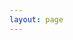 ```yaml
---
layout: page
---
```


<script setup>
import {
  VPTeamPage,
  VPTeamPageTitle,
  VPTeamMembers,
  VPTeamPageSection
} from 'vitepress/theme'

const coreMembers = [
  {
    avatar: 'https://avatars.githubusercontent.com/u/116349858?s=400&u=1d13f62ee48ab47065ecd7adb9a47de8034a15aa&v=4',
    name: '路修哲',
    title: 'Creator',
    links: [
      { icon: 'github', link: 'https://github.com/dx2331lxz' }
    ]
  },
  {
    avatar: 'https://avatars.githubusercontent.com/u/69948489?v=4',
    name: '张世卿',
    title: 'leader',
    links: [
        { icon: 'github', link: 'https://github.com/woziji2200' }
    ]
  },
  {
    avatar: 'https://avatars.githubusercontent.com/u/99163721?v=4',
    name: '古宇恒',
    title: 'leader',
    links: [
        { icon: 'github', link: 'https://github.com/yaosanqi137' }
    ]
  }
]

const members = [
    {
        avatar: 'https://avatars.githubusercontent.com/u/116349858?s=400&u=1d13f62ee48ab47065ecd7adb9a47de8034a15aa&v=4',
        name: '路修哲',
        title: 'Creator',
        links: [
            { icon: 'github', link: 'https://github.com/dx2331lxz' }
        ]
    },
]

</script>

<VPTeamPage>
  <!-- <VPTeamPageTitle> -->
    <!-- <template #title>Our Team</template>
    <template #lead></template> -->
  <!-- </VPTeamPageTitle> -->
  <VPTeamPageSection>
    <template #title>Leaders</template>
    <template #lead>项目负责人</template>
    <template #members>
      <VPTeamMembers size="medium" :members="coreMembers" />
    </template>
  </VPTeamPageSection>
  
  <VPTeamPageSection>
    <template #title>Members</template>
    <template #lead>团队成员</template>
    <template #members>
      <VPTeamMembers size="small" :members="members" />
    </template>
  </VPTeamPageSection>
</VPTeamPage>